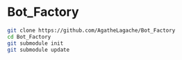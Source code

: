 # Bot_Factory

```sh
git clone https://github.com/AgatheLagache/Bot_Factory
cd Bot_Factory
git submodule init
git submodule update
```
